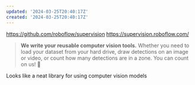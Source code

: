 ```yaml
---
updated: '2024-03-25T20:40:17Z'
created: '2024-03-25T20:40:17Z'
---
```

https://github.com/roboflow/supervision
https://supervision.roboflow.com/

> **We write your reusable computer vision tools.** Whether you need to load your dataset from your hard drive, draw detections on an image or video, or count how many detections are in a zone. You can count on us! 🤝

Looks like a neat library for using computer vision models
